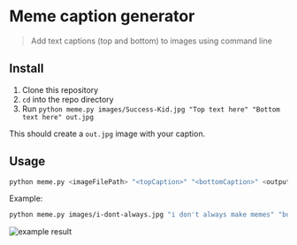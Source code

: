 # Meme caption generator

> Add text captions (top and bottom) to images using command line

## Install

1. Clone this repository
2. `cd` into the repo directory
3. Run `python meme.py images/Success-Kid.jpg "Top text here" "Bottom text here" out.jpg`

This should create a `out.jpg` image with your caption.

## Usage

```bash
python meme.py <imageFilePath> "<topCaption>" "<bottomCaption>" <outputFile>
```

Example:

```bash
python meme.py images/i-dont-always.jpg "i don't always make memes" "but when i do I use python" out.jpg
```

![example result](http://blog.lipsumarium.com/assets/img/posts/2017-07-22-caption-memes-in-python/out.jpg)
